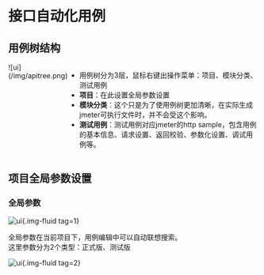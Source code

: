 # 接口自动化用例

## 用例树结构
<div style="display:flex;flex-direction:row;">
![ui](/img/apitree.png)

- 用例树分为3层，鼠标右键出操作菜单：项目、模块分类、测试用例
- **项目**：在此设置全局参数设置
- **模块分类**：这个只是为了使用例树更加清晰，在实际生成jmeter可执行文件时，并不会受这个影响。
- **测试用例**：测试用例对应jmeter的http sample，包含用例的基本信息、请求设置、返回校验、参数化设置、调试用例等。

</div>

## 项目全局参数设置
### 全局参数

![ui](/img/globalvalue.png){.img-fluid tag=1}

全局参数在当前项目下，用例编辑中可以自动联想搜索。<br/>
这里参数分为2个类型：正式版、测试版

![ui](/img/values.gif){.img-fluid tag=2}
